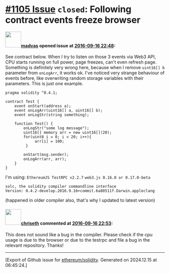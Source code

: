 # [\#1105 Issue](https://github.com/ethereum/solidity/issues/1105) `closed`: Following contract events freeze browser

#### <img src="https://avatars.githubusercontent.com/u/3857155?u=41739254a61a93a445542b5482204223c446f6cd&v=4" width="50">[madvas](https://github.com/madvas) opened issue at [2016-09-16 22:48](https://github.com/ethereum/solidity/issues/1105):

See contract below. When I try to listen on those 3 events via Web3 API, CPU starts running on full power, page freezes, can't even refresh page. Something is definitely very wrong here, because when I remove `uint16[] b` parameter from `onLogArr`, it works ok. I've noticed very strange behaviour of events before, like overwriting random storage variables with their parameters. This is just one example. 

```
pragma solidity ^0.4.1;

contract Test {
    event onStart(address a);
    event onLogArr(uint16[] a, uint16[] b);
    event onLogStr(string something);

    function Test() {
        onLogStr("some log message");
        uint16[] memory arr = new uint16[](20);
        for(uint8 i = 0; i < 20; i++){
             arr[i] = 100;
         }

        onStart(msg.sender);
        onLogArr(arr, arr);
    }
}
```

I'm using:
`EthereumJS TestRPC v2.2.7`
`web3.js 0.16.0 or 0.17.0-beta`

```
solc, the solidity compiler commandline interface
Version: 0.4.2-develop.2016.9.16+commit.6a80511f.Darwin.appleclang
```

(happened in older compiler also, that's why I updated to latest version)


#### <img src="https://avatars.githubusercontent.com/u/9073706?v=4" width="50">[chriseth](https://github.com/chriseth) commented at [2016-09-16 22:53](https://github.com/ethereum/solidity/issues/1105#issuecomment-247727119):

This does not sound like a bug in the compiler. Please check if the cpu usage is due to the browser or due to the testrpc and file a bug in the relevant repository. Thanks!


-------------------------------------------------------------------------------



[Export of Github issue for [ethereum/solidity](https://github.com/ethereum/solidity). Generated on 2024.12.15 at 06:45:24.]
